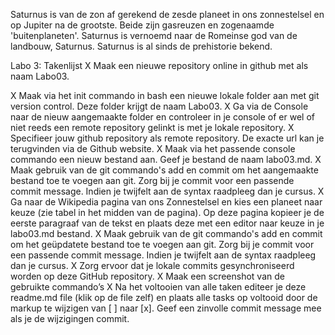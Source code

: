 Saturnus is van de zon af gerekend de zesde planeet in ons zonnestelsel en op Jupiter na de grootste.
Beide zijn gasreuzen en zogenaamde 'buitenplaneten'.
Saturnus is vernoemd naar de Romeinse god van de landbouw, Saturnus.
Saturnus is al sinds de prehistorie bekend.

Labo 3: Takenlijst
X	  Maak een nieuwe repository online in github met als naam Labo03.

X	  Maak via het init commando in bash een nieuwe lokale folder aan met git version control. Deze folder krijgt de naam Labo03.
X	  Ga via de Console naar de nieuw aangemaakte folder en controleer in je console of er wel of niet reeds een remote repository gelinkt is met je lokale repository.
X	  Specifieer jouw github repository als remote repository. De exacte url kan je terugvinden via de Github website.
X	  Maak via het passende console commando een nieuw bestand aan. Geef je bestand de naam labo03.md.
X	  Maak gebruik van de git commando's add en commit om het aangemaakte bestand toe te voegen aan git. Zorg bij je commit voor een passende commit message. Indien je twijfelt aan de syntax raadpleeg dan je cursus.
X	  Ga naar de Wikipedia pagina van ons Zonnestelsel en kies een planeet naar keuze (zie tabel in het midden van de pagina). Op deze pagina kopieer je de eerste paragraaf van de tekst en plaats deze met een editor naar keuze in je labo03.md bestand.
X	  Maak gebruik van de git commando's add en commit om het geüpdatete bestand toe te voegen aan git. Zorg bij je commit voor een passende commit message. Indien je twijfelt aan de syntax raadpleeg dan je cursus.
X	  Zorg ervoor dat je lokale commits gesynchroniseerd worden op deze GitHub repository.
X	  Maak een screenshot van de gebruikte commando’s
X	  Na het voltooien van alle taken editeer je deze readme.md file (klik op de file zelf) en plaats alle tasks op voltooid door de markup te wijzigen van [ ] naar [x]. Geef een zinvolle commit message mee als je de wijzigingen commit.
